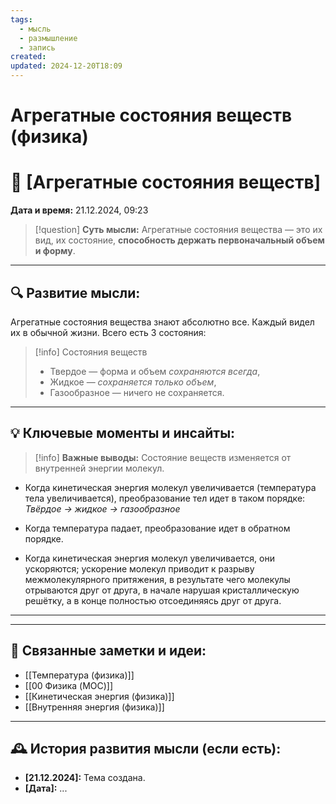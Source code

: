 ```yaml
---
tags:
  - мысль
  - размышление
  - запись
created: 
updated: 2024-12-20T18:09
---
```

# Агрегатные состояния веществ (физика)

# 💭  [Агрегатные состояния веществ]

**Дата и время:** 21.12.2024, 09:23

> [!question] **Суть мысли:**
> Агрегатные состояния вещества — это их вид, их состояние, **способность держать первоначальный объем и форму**.

---

## 🔍 Развитие мысли:

Агрегатные состояния вещества знают абсолютно все. Каждый видел их в обычной жизни. Всего есть 3 состояния:
> [!info] Состояния веществ
> - Твердое — форма и объем *сохраняются всегда*,
> - Жидкое — *сохраняется только объем*,
> - Газообразное — ничего не сохраняется.

---

## 💡 Ключевые моменты и инсайты:

> [!info] **Важные выводы:**
> Состояние веществ изменяется от внутренней энергии молекул.

- Когда кинетическая энергия молекул увеличивается (температура тела увеличивается), преобразование тел идет в таком порядке:
  *Твёрдое → жидкое → газообразное*
- Когда температура падает, преобразование идет в обратном порядке.

- Когда кинетическая энергия молекул увеличивается, они ускоряются; ускорение молекул приводит к разрыву межмолекулярного притяжения, в результате чего молекулы отрываются друг от друга, в начале нарушая кристаллическую решётку, а в конце полностью отсоединяясь друг от друга.

---

---
## 🔄 Связанные заметки и идеи:

- [[Температура (физика)]]
- [[00 Физика (MOC)]]
- [[Кинетическая энергия (физика)]]
- [[Внутренняя энергия (физика)]]

---

## 🕰️ История развития мысли (если есть):

* **[21.12.2024]:**  Тема создана.
* **[Дата]:**  ...
